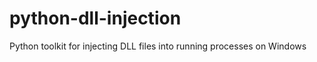 python-dll-injection
====================

Python toolkit for injecting DLL files into running processes on Windows